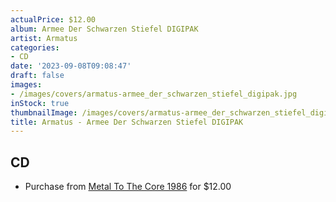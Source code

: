 ```yaml
---
actualPrice: $12.00
album: Armee Der Schwarzen Stiefel DIGIPAK
artist: Armatus
categories:
- CD
date: '2023-09-08T09:08:47'
draft: false
images:
- /images/covers/armatus-armee_der_schwarzen_stiefel_digipak.jpg
inStock: true
thumbnailImage: /images/covers/armatus-armee_der_schwarzen_stiefel_digipak-thumb.jpg
title: Armatus - Armee Der Schwarzen Stiefel DIGIPAK
---
```


## CD
* Purchase from [Metal To The Core 1986](https://metaltothecore1986.com/shop/armatus-armee-der-schwarzen-stiefel-digipak-cd/) for $12.00
